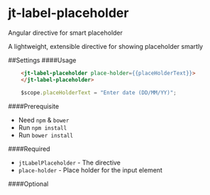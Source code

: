 # jt-label-placeholder
Angular directive for smart placeholder


A lightweight, extensible directive for showing placeholder smartly


##Settings
####Usage
```html
	<jt-label-placeholder place-holder={{placeHolderText}}>
	</jt-label-placeholder>
```

```javascript
	$scope.placeHolderText = "Enter date (DD/MM/YY)";
```


####Prerequisite
* Need `npm` & `bower` 
* Run `npm install`
* Run `bower install`


####Required
* `jtLabelPlaceholder` - The directive
* `place-holder` - Place holder for the input element

####Optional
